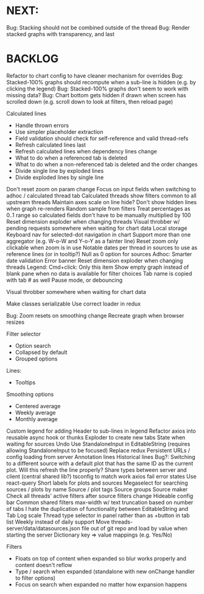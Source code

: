 # NEXT:

Bug: Stacking should not be combined outside of the thread
Bug: Render stacked graphs with transparency, and last

# BACKLOG

Refactor to chart config to have cleaner mechanism for overrides
Bug: Stacked-100% graphs should recompute when a sub-line is hidden (e.g. by clicking the legend)
Bug: Stacked-100% graphs don't seem to work with missing data?
Bug: Chart bottom gets hidden if drawn when screen has scrolled down (e.g. scroll down to look at filters, then reload page)

Calculated lines

-   Handle thrown errors
-   Use simpler placeholder extraction
-   Field validation should check for self-reference and valid thread-refs
-   Refresh calculated lines last
-   Refresh calculated lines when dependency lines change
-   What to do when a referenced tab is deleted
-   What to do when a non-referenced tab is deleted and the order changes
-   Divide single line by exploded lines
-   Divide exploded lines by single line

Don't reset zoom on param change
Focus on input fields when switching to adhoc / calculated thread tab
Calculated threads show filters common to all upstream threads
Maintain axes scale on line hide?
Don't show hidden lines when graph re-renders
Random sample from filters
Treat percentages as 0..1 range so calculated fields don't have to be manually multiplied by 100
Reset dimension exploder when changing threads
Visual throbber w/ pending requests somewhere when waiting for chart data
Local storage
Keyboard nav for selected-dot navigation in chart
Support more than one aggregator (e.g. W-o-W and Y-o-Y as a fainter line)
Reset zoom only clickable when zoom is in use
Notable dates per thread in sources to use as reference lines (or in tooltip?)
Null as 0 option for sources
Adhoc: Smarter date validation
Error banner
Reset dimension exploder when changing threads
Legend: Cmd+click: Only this item
Show empty graph instead of blank pane when no data is available for filter choices
Tab name is copied with tab # as well
Pause mode, or debouncing

Visual throbber somewhere when waiting for chart data

Make classes serializable
Use correct loader in redux

Bug: Zoom resets on smoothing change
Recreate graph when browser resizes

Filter selector

-   Option search
-   Collapsed by default
-   Grouped options

Lines:

-   Tooltips

Smoothing options

-   Centered average
-   Weekly average
-   Monthly average

Custom legend for adding Header to sub-lines in legend
Refactor axios into reusable async hook or thunks
Exploder to create new tabs
State when waiting for sources
Undo
Use StandaloneInput in EditableString (requires allowing StandaloneInput to be focused)
Replace redux
Persistent URLs / config loading from server
Annotation lines
Historical lines
Bug?: Switching to a different source with a default plot that has the same ID as the current plot. Will this refresh the line properly?
Share types between server and client (central shared lib?)
tsconfig to match work
axios fail error states
Use react-query
Short labels for plots and sources
Megaselect for searching sources / plots by name
Source / plot tags
Source groups
Source maker
Check all threads' active filters after source filters change
Hideable config bar
Common shared filters
max-width w/ text truncation based on number of tabs
I hate the duplication of functionality between EditableString and Tab
Log scale
Thread type selector in panel rather than as +button in tab list
Weekly instead of daily support
Move threads-server/data/datasources.json file out of git repo and load by value when starting the server
Dictionary key => value mappings (e.g. Yes/No)

Filters

-   Floats on top of content when expanded so blur works properly and content doesn't reflow
-   Type / search when expanded (standalone with new onChange handler to filter options)
-   Focus on search when expanded no matter how expansion happens
